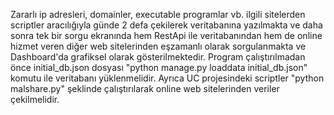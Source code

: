 Zararlı ip adresleri, domainler, executable programlar vb. ilgili sitelerden scriptler aracılığıyla günde 2 defa çekilerek veritabanına yazılmakta ve daha sonra tek bir sorgu ekranında hem RestApi ile veritabanından hem de online hizmet veren diğer web sitelerinden eşzamanlı olarak sorgulanmakta ve Dashboard'da grafiksel olarak gösterilmektedir.
Program çalıştırılmadan önce initial_db.json dosyası "python manage.py loaddata initial_db.json" komutu ile veritabanı yüklenmelidir.
Ayrıca UC projesindeki scriptler "python malshare.py" şeklinde çalıştırılarak online web sitelerinden veriler çekilmelidir.